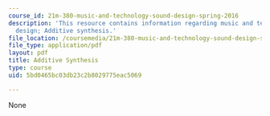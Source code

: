 ```yaml
---
course_id: 21m-380-music-and-technology-sound-design-spring-2016
description: 'This resource contains information regarding music and technology: Sound
  design; Additive synthesis.'
file_location: /coursemedia/21m-380-music-and-technology-sound-design-spring-2016/5bd0465bc03db23c2b8029775eac5069_MIT21M_380S16_Lec14.pdf
file_type: application/pdf
layout: pdf
title: Additive Synthesis
type: course
uid: 5bd0465bc03db23c2b8029775eac5069

---
```

None